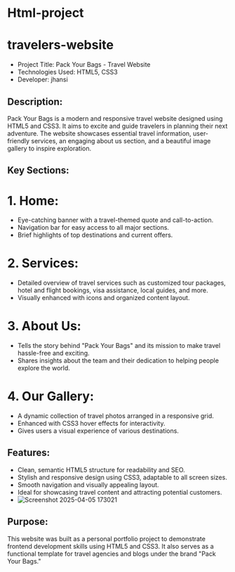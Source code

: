 # Html-project

# travelers-website
- Project Title: Pack Your Bags - Travel Website  
- Technologies Used: HTML5, CSS3 
- Developer: jhansi 

## Description:  
Pack Your Bags is a modern and responsive travel website designed using HTML5 and CSS3. It aims to excite and guide travelers in planning their next adventure. The website showcases essential travel information, user-friendly services, an engaging about us section, and a beautiful image gallery to inspire exploration.

## Key Sections:

# 1. Home:
   - Eye-catching banner with a travel-themed quote and call-to-action.
   - Navigation bar for easy access to all major sections.
   - Brief highlights of top destinations and current offers.

# 2. Services:
   - Detailed overview of travel services such as customized tour packages, hotel and flight bookings, visa assistance, local guides, and more.
   - Visually enhanced with icons and organized content layout.

# 3. About Us:
   - Tells the story behind "Pack Your Bags" and its mission to make travel hassle-free and exciting.
   - Shares insights about the team and their dedication to helping people explore the world.

# 4. Our Gallery:
   - A dynamic collection of travel photos arranged in a responsive grid.
   - Enhanced with CSS3 hover effects for interactivity.
   - Gives users a visual experience of various destinations.

## Features:
- Clean, semantic HTML5 structure for readability and SEO.
- Stylish and responsive design using CSS3, adaptable to all screen sizes.
- Smooth navigation and visually appealing layout.
- Ideal for showcasing travel content and attracting potential customers.
-  ![Screenshot 2025-04-05 173021](https://github.com/user-attachments/assets/d5d2a888-dfff-44a3-8db6-a7c250eafd64)


## Purpose:
This website was built as a personal portfolio project to demonstrate frontend development skills using HTML5 and CSS3. It also serves as a functional template for travel agencies and blogs under the brand "Pack Your Bags."

